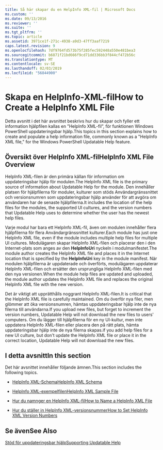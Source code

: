 ```yaml
---
title: Så här skapar du en HelpInfo XML-fil | Microsoft Docs
ms.custom: ''
ms.date: 09/13/2016
ms.reviewer: ''
ms.suite: ''
ms.tgt_pltfrm: ''
ms.topic: article
ms.assetid: 3971ce1f-271c-4938-a9d3-47ff3aaf7219
caps.latest.revision: 9
ms.openlocfilehash: 7df9764fd573b75f285fec592448a550e481bea3
ms.sourcegitcommit: b6871f21bd666f9cd71dd336bb3f844cf472b56c
ms.translationtype: MT
ms.contentlocale: sv-SE
ms.lasthandoff: 02/03/2019
ms.locfileid: "56844900"
---
```

# <a name="how-to-create-a-helpinfo-xml-file"></a><span data-ttu-id="2d1e6-102">Skapa en HelpInfo-XML-fil</span><span class="sxs-lookup"><span data-stu-id="2d1e6-102">How to Create a HelpInfo XML File</span></span>

<span data-ttu-id="2d1e6-103">Detta avsnitt i det här avsnittet beskrivs hur du skapar och fyller ett information hjälpfilen kallas en ”HelpInfo XML-fil”, för funktionen Windows PowerShell uppdateringsbar hjälp.</span><span class="sxs-lookup"><span data-stu-id="2d1e6-103">This topics in this section explains how to create and populate a help information file, commonly known as a "HelpInfo XML file," for the Windows PowerShell Updatable Help feature.</span></span>

## <a name="helpinfo-xml-file-overview"></a><span data-ttu-id="2d1e6-104">Översikt över HelpInfo XML-fil</span><span class="sxs-lookup"><span data-stu-id="2d1e6-104">HelpInfo XML File Overview</span></span>

<span data-ttu-id="2d1e6-105">HelpInfo XML-filen är den primära källan för information om uppdateringsbar hjälp för modulen.</span><span class="sxs-lookup"><span data-stu-id="2d1e6-105">The HelpInfo XML file is the primary source of information about Updatable Help for the module.</span></span> <span data-ttu-id="2d1e6-106">Den innehåller platsen för hjälpfilerna för moduler, kulturer som stöds Användargränssnittet och versionsnumren som uppdateringsbar hjälp använder för att avgöra om användaren har de senaste hjälpfilerna.</span><span class="sxs-lookup"><span data-stu-id="2d1e6-106">It includes the location of the help files for the modules, the supported UI cultures, and the version numbers that Updatable Help uses to determine whether the user has the newest help files.</span></span>

<span data-ttu-id="2d1e6-107">Varje modul har bara ett HelpInfo XML-fil, även om modulen innehåller flera hjälpfilerna för flera Användargränssnittet kulturer.</span><span class="sxs-lookup"><span data-stu-id="2d1e6-107">Each module has just one HelpInfo XML file, even if the module includes multiple help files for multiple UI cultures.</span></span> <span data-ttu-id="2d1e6-108">Modulägaren skapar HelpInfo XML-filen och placerar den i den Internet-plats som anges av den **HelpInfoUri** nyckeln i modulmanifestet.</span><span class="sxs-lookup"><span data-stu-id="2d1e6-108">The module author creates the HelpInfo XML file and places it in the Internet location that is specified by the **HelpInfoUri** key in the module manifest.</span></span> <span data-ttu-id="2d1e6-109">När modulen hjälpfilerna är uppdaterade och överförts, modulägaren uppdaterar HelpInfo XML-filen och ersätter den ursprungliga HelpInfo XML-filen med den nya versionen.</span><span class="sxs-lookup"><span data-stu-id="2d1e6-109">When the module help files are updated and uploaded, the module author updates the HelpInfo XML file and replaces the original HelpInfo XML file with the new version.</span></span>

<span data-ttu-id="2d1e6-110">Det är viktigt att upprätthålls noggrant HelpInfo XML-filen.</span><span class="sxs-lookup"><span data-stu-id="2d1e6-110">It is critical that the HelpInfo XML file is carefully maintained.</span></span> <span data-ttu-id="2d1e6-111">Om du överför nya filer, men glömmer att öka versionsnumren, hämtas uppdateringsbar hjälp inte de nya filerna till användarna.</span><span class="sxs-lookup"><span data-stu-id="2d1e6-111">If you upload new files, but forget to increment the version numbers, Updatable Help will not download the new files to users' computers.</span></span> <span data-ttu-id="2d1e6-112">Om du lägger till hjälpfilerna för en ny UI-kultur, men inte uppdatera HelpInfo XML-filen eller placera den på rätt plats, hämta uppdateringsbar hjälp inte de nya filerna skapas.</span><span class="sxs-lookup"><span data-stu-id="2d1e6-112">if you add help files for a new UI culture, but don't update the HelpInfo XML file or place it in the correct location, Updatable Help will not download the new files.</span></span>

## <a name="in-this-section"></a><span data-ttu-id="2d1e6-113">I detta avsnitt</span><span class="sxs-lookup"><span data-stu-id="2d1e6-113">In this section</span></span>

<span data-ttu-id="2d1e6-114">Det här avsnittet innehåller följande ämnen.</span><span class="sxs-lookup"><span data-stu-id="2d1e6-114">This section includes the following topics.</span></span>

- [<span data-ttu-id="2d1e6-115">HelpInfo XML-Schema</span><span class="sxs-lookup"><span data-stu-id="2d1e6-115">HelpInfo XML Schema</span></span>](./helpinfo-xml-schema.md)

- [<span data-ttu-id="2d1e6-116">HelpInfo XML-exempelfilen</span><span class="sxs-lookup"><span data-stu-id="2d1e6-116">HelpInfo XML Sample File</span></span>](./helpinfo-xml-sample-file.md)

- [<span data-ttu-id="2d1e6-117">Hur du namnger en HelpInfo XML-fil</span><span class="sxs-lookup"><span data-stu-id="2d1e6-117">How to Name a HelpInfo XML File</span></span>](./how-to-name-a-helpinfo-xml-file.md)

- [<span data-ttu-id="2d1e6-118">Hur du ställer in HelpInfo XML-versionsnummer</span><span class="sxs-lookup"><span data-stu-id="2d1e6-118">How to Set HelpInfo XML Version Numbers</span></span>](./how-to-set-helpinfo-xml-version-numbers.md)

## <a name="see-also"></a><span data-ttu-id="2d1e6-119">Se även</span><span class="sxs-lookup"><span data-stu-id="2d1e6-119">See Also</span></span>

[<span data-ttu-id="2d1e6-120">Stöd för uppdateringsbar hjälp</span><span class="sxs-lookup"><span data-stu-id="2d1e6-120">Supporting Updatable Help</span></span>](./supporting-updatable-help.md)